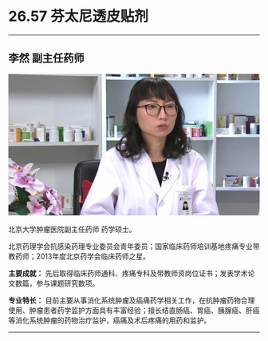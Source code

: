 # 26.57 芬太尼透皮贴剂

---

## 李然 副主任药师

![1684906086968](image/c26_057/1684906086968.png)

北京大学肿瘤医院副主任药师 药学硕士。

北京药理学会抗感染药理专业委员会青年委员；国家临床药师培训基地疼痛专业带教药师；2013年度北京药学会临床药师之星。

**主要成就：** 先后取得临床药师通科、疼痛专科及带教师资岗位证书；发表学术论文数篇，参与课题研究数项。

**专业特长：** 目前主要从事消化系统肿瘤及癌痛药学相关工作，在抗肿瘤药物合理使用、肿瘤患者药学监护方面具有丰富经验；擅长结直肠癌、胃癌、胰腺癌、肝癌等消化系统肿瘤的药物治疗监护，癌痛及术后疼痛的用药和监护。

---
